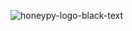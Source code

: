 ![honeypy-logo-black-text](https://github.com/user-attachments/assets/da1b6a32-25ac-4250-9696-4e7eed4d821c)
